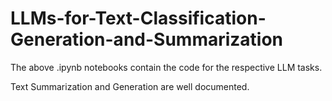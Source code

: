 # LLMs-for-Text-Classification-Generation-and-Summarization

The above .ipynb notebooks contain the code for the respective LLM tasks.

Text Summarization and Generation are well documented.
